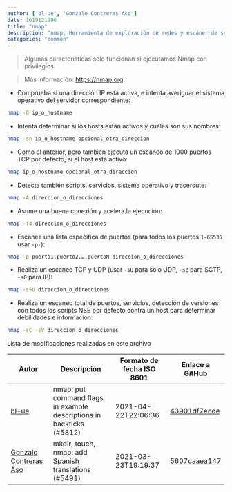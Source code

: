 ```yaml
---
author: ['bl-ue', 'Gonzalo Contreras Aso']
date: 1619121996
title: "nmap"
description: "nmap, Herramienta de exploración de redes y escáner de seguridad / puertos."
categories: "common"
---
```

> Algunas características solo funcionan si ejecutamos Nmap con privilegios.

> Más información: <https://nmap.org>.

- Comprueba si una dirección IP está activa, e intenta averiguar el sistema operativo del servidor correspondiente:

```bash
nmap -O ip_o_hostname
```

- Intenta determinar si los hosts están activos y cuáles son sus nombres:

```bash
nmap -sn ip_o_hostname opcional_otra_direccion
```

- Como el anterior, pero también ejecuta un escaneo de 1000 puertos TCP por defecto, si el host está activo:

```bash
nmap ip_o_hostname opcional_otra_direccion
```

- Detecta también scripts, servicios, sistema operativo y traceroute:

```bash
nmap -A direccion_o_direcciones
```

- Asume una buena conexión y acelera la ejecución:

```bash
nmap -T4 direccion_o_direcciones
```

- Escanea una lista específica de puertos (para todos los puertos `1-65535` usar `-p-`):

```bash
nmap -p puerto1,puerto2,…,puertoN direccion_o_direcciones
```

- Realiza un escaneo TCP y UDP (usar `-sU` para solo UDP, `-sZ` para SCTP, `-sO` para IP):

```bash
nmap -sSU direccion_o_direcciones
```

- Realiza un escaneo total de puertos, servicios, detección de versiones con todos los scripts NSE por defecto contra un host para determinar debilidades e información:

```bash
nmap -sC -sV direccion_o_direcciones
```
Lista de modificaciones realizadas en este archivo


Autor | Descripción | Formato de fecha ISO 8601 | Enlace a GitHub
------|-----|-----|-----
[bl-ue](mailto:54780737+bl-ue@users.noreply.github.com) | nmap: put command flags in example descriptions in backticks (#5812) | 2021-04-22T22:06:36 | [43901df7ecde](https://github.com/tldr-pages/tldr/commit/43901df7ecde69084a69fc82df6c77a314ab53b9)
[Gonzalo Contreras Aso](mailto:61254163+goznalo-git@users.noreply.github.com) | mkdir, touch, nmap: add Spanish translations (#5491) | 2021-03-23T19:19:37 | [5607caaea147](https://github.com/tldr-pages/tldr/commit/5607caaea1477cb5f793e320d755b0ddd5dfb2c1)

